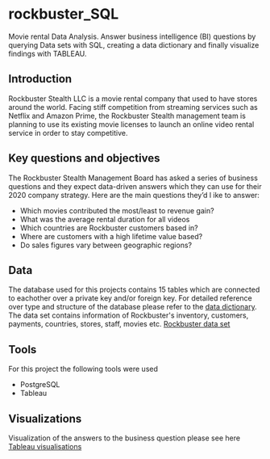 # rockbuster_SQL
Movie rental Data Analysis.
Answer business intelligence (BI) questions by querying Data sets with SQL, creating a data dictionary and finally visualize findings with TABLEAU.

## Introduction
Rockbuster Stealth LLC is a movie rental company that used to have stores around the
world. Facing stiff competition from streaming services such as Netflix and Amazon Prime,
the Rockbuster Stealth management team is planning to use its existing movie licenses to
launch an online video rental service in order to stay competitive.

## Key questions and objectives
The Rockbuster Stealth Management Board has asked a series of business questions and
they expect data-driven answers which they can use for their 2020 company strategy. Here are
the main questions they’d l ike to answer:

- Which movies contributed the most/least to revenue gain?
- What was the average rental duration for all videos
- Which countries are Rockbuster customers based in?
- Where are customers with a high lifetime value based?
- Do sales figures vary between geographic regions?

## Data
The database used for this projects contains 15 tables which are connected to eachother over a private key and/or foreign key.
For detailed reference over type and structure of the database please refer to the [data dictionary](</Rockbuster Data Dictionary.pdf>).
The data set contains information of Rockbuster's inventory, customers, payments, countries, stores, staff, movies etc.
[Rockbuster data set](</dvdrental.zip>)

## Tools
For this project the following tools were used
- PostgreSQL
- Tableau

## Visualizations
Visualization of the answers to the business question please see here [Tableau visualisations](https://public.tableau.com/app/profile/constantin.melachrinos/viz/Rockbuster_17157995150910/Customerscountry?publish=yes)
